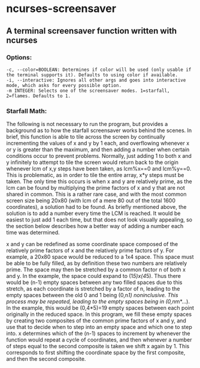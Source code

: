 # ncurses-screensaver

## A terminal screensaver function written with ncurses

### Options:

    -c, --color=BOOLEAN: Determines if color will be used (only usable if the terminal supports it). Defaults to using color if available.
    -i, --interactive: Ignores all other args and goes into interactive mode, which asks for every possible option.
    -m INTEGER: Selects one of the screensaver modes. 1=starfall, 2=flames. Defaults to 1.


### Starfall Math:
The following is not necessary to run the program, but provides a background as to how the starfall screensaver works behind the scenes. In brief, this function is able to tile across the screen by continually incrementing the values of x and y by 1 each, and overflowing whenever x or y is greater than the maximum, and then adding a number when certain conditions occur to prevent problems. Normally, just adding 1 to both x and y infinitely to attempt to tile the screen would return back to the origin whenever lcm of x,y steps have been taken, as lcm%x==0 and lcm%y==0. This is problematic, as in order to tile the entire array, x*y steps must be taken. The only time this occurs is when x and y are relatively prime, as the lcm can be found by multiplying the prime factors of x and y that are not shared in common. This is a rather rare case, and with the most common screen size being 20x80 (with lcm of a mere 80 out of the total 1600 coordinates), a solution had to be found. As briefly mentioned above, the solution is to add a number every time the LCM is reached. It would be easiest to just add 1 each time, but that does not look visually appealing, so the section below describes how a better way of adding a number each time was determined.

x and y can be redefined as some coordinate space composed of the relatively prime factors of x and the relatively prime factors of y. For example, a 20x80 space would be reduced to a 1x4 space. This space must be able to be fully filled, as by definition these two numbers are relatively prime. The space may then be stretched by a common factor n of both x and y. In the example, the space could expand to (1*5)x(4*5). Thus there would be (n-1) empty spaces between any two filled spaces due to this stretch, as each coordinate is stretched by a factor of n, leading to the empty spaces between the old 0 and 1 being (0,n*1) noninclusive. This process may be repeated, leading to the empty spaces being in (0,n*m*...). In the example, this would be (0,4*5)=19 empty spaces between each point originally in the reduced space. In this program, we fill these empty spaces by creating two composites of the common prime factors of x and y, and use that to decide when to step into an empty space and which one to step into. x determines which of the (n-1) spaces to increment by whenever the function would repeat a cycle of coordinates, and then whenever a number of steps equal to the second composite is taken we shift x again by 1. This corresponds to first shifting the coordinate space by the first composite, and then the second composite. 
